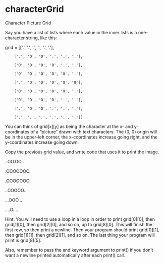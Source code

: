 # characterGrid

Character Picture Grid

Say you have a list of lists where each value in the inner lists is a one-character string, like this:

  grid = [['.', '.', '.', '.', '.', '.'],

        ['.', 'O', 'O', '.', '.', '.'],
        
        ['O', 'O', 'O', 'O', '.', '.'],
        
        ['O', 'O', 'O', 'O', 'O', '.'],
        
        ['.', 'O', 'O', 'O', 'O', 'O'],
        
        ['O', 'O', 'O', 'O', 'O', '.'],
        
        ['O', 'O', 'O', 'O', '.', '.'],
        
        ['.', 'O', 'O', '.', '.', '.'],
        
        ['.', '.', '.', '.', '.', '.']]
        
You can think of grid[x][y] as being the character at the x- and y-coordinates of a “picture” drawn with text characters. The (0, 0) origin will be in the upper-left corner, the x-coordinates increase going right, and the y-coordinates increase going down.

Copy the previous grid value, and write code that uses it to print the image.

..OO.OO..

.OOOOOOO.

.OOOOOOO.

..OOOOO..

...OOO...

....O....

Hint: You will need to use a loop in a loop in order to print grid[0][0], then grid[1][0], then grid[2][0], and so on, up to grid[8][0]. This will finish the first row, so then print a newline. Then your program should print grid[0][1], then grid[1][1], then grid[2][1], and so on. The last thing your program will print is grid[8][5].

Also, remember to pass the end keyword argument to print() if you don’t want a newline printed automatically after each print() call.
